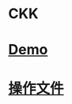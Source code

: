 # CKK
# [Demo](http://chungkuanwu.github.io/CKK)
# [操作文件](https://1drv.ms/w/s!AjMkxF-RtOusiWRXLGcDvzOXudZM)
